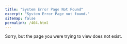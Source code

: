 ```yaml
---
title: "System Error Page Not Found"
excerpt: "System Error Page not found."
sitemap: false
permalink: /404.html
---
```


Sorry, but the page you were trying to view does not exist.
